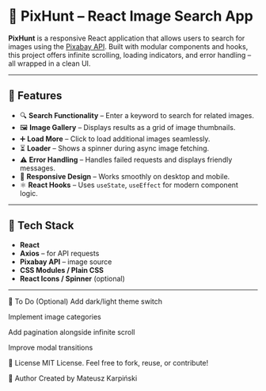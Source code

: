 # 📸 PixHunt – React Image Search App

**PixHunt** is a responsive React application that allows users to search for images using the [Pixabay API](https://pixabay.com/api/docs/). Built with modular components and hooks, this project offers infinite scrolling, loading indicators, and error handling – all wrapped in a clean UI.

---

## 🚀 Features

- 🔍 **Search Functionality** – Enter a keyword to search for related images.
- 🖼️ **Image Gallery** – Displays results as a grid of image thumbnails.
- ➕ **Load More** – Click to load additional images seamlessly.
- ⏳ **Loader** – Shows a spinner during async image fetching.
- ⚠️ **Error Handling** – Handles failed requests and displays friendly messages.
- 📱 **Responsive Design** – Works smoothly on desktop and mobile.
- ⚛️ **React Hooks** – Uses `useState`, `useEffect` for modern component logic.

---

## 🧱 Tech Stack

- **React**
- **Axios** – for API requests
- **Pixabay API** – image source
- **CSS Modules / Plain CSS**
- **React Icons / Spinner** (optional)

---

📌 To Do (Optional)
 Add dark/light theme switch

 Implement image categories

 Add pagination alongside infinite scroll

 Improve modal transitions

🪪 License
MIT License. Feel free to fork, reuse, or contribute!

🙌 Author
Created by Mateusz Karpiński
